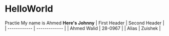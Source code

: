 # HelloWorld
Practie
My name is Ahmed
**Here's Johnny**
| First Header | Second Header |
| ------------ | ------------- |
| Ahmed Walid  | 28-0967       |
| Alias        | Zuishek       |